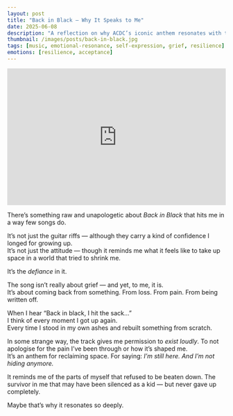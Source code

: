 ```yaml
---
layout: post
title: "Back in Black — Why It Speaks to Me"
date: 2025-06-08
description: "A reflection on why ACDC’s iconic anthem resonates with the resilience I've had to cultivate."
thumbnail: /images/posts/back-in-black.jpg
tags: [music, emotional-resonance, self-expression, grief, resilience]
emotions: [resilience, acceptance]
---
```


<div class="video-wrapper">
  <iframe width="100%" height="315" src="https://www.youtube.com/embed/pAgnJDJN4VA" title="Back in Black - ACDC" frameborder="0" allowfullscreen></iframe>
</div>

There’s something raw and unapologetic about *Back in Black* that hits me in a way few songs do.

It’s not just the guitar riffs — although they carry a kind of confidence I longed for growing up.  
It’s not just the attitude — though it reminds me what it feels like to take up space in a world that tried to shrink me.

It’s the *defiance* in it.

The song isn’t really about grief — and yet, to me, it is.  
It’s about coming back from something. From loss. From pain. From being written off.

When I hear “Back in black, I hit the sack…”  
I think of every moment I got up again.  
Every time I stood in my own ashes and rebuilt something from scratch.

In some strange way, the track gives me permission to *exist loudly*. To not apologise for the pain I’ve been through or how it’s shaped me.  
It’s an anthem for reclaiming space. For saying: *I’m still here. And I’m not hiding anymore.*

It reminds me of the parts of myself that refused to be beaten down. The survivor in me that may have been silenced as a kid — but never gave up completely.

Maybe that’s why it resonates so deeply.
